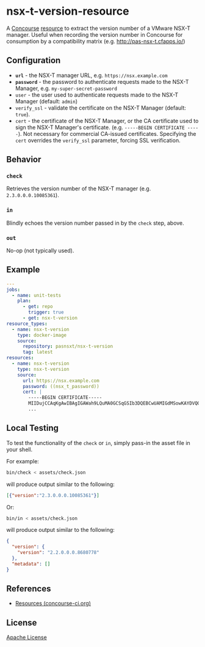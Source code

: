 # nsx-t-version-resource

A [Concourse](http://concourse-ci.org/)
[resource](http://concourse-ci.org/resources.html) to extract the version number
of a VMware NSX-T manager. Useful when recording the version number in Concourse
for consumption by a compatibility matrix (e.g. <http://pas-nsx-t.cfapps.io/>)


## Configuration

 * **`url`** - the NSX-T manager URL, e.g. `https://nsx.example.com`
 * **`password`** - the password to authenticate requests made to the NSX-T
   Manager, e.g. `my-super-secret-password`
 * `user` - the user used to authenticate requests made to the NSX-T Manager (default: `admin`)
 * `verify_ssl` - validate the certificate on the NSX-T Manager (default:
   `true`).
 * `cert` - the certificate of the NSX-T Manager, or the CA
   certificate used to sign the NSX-T Manager's certificate. (e.g. `-----BEGIN
   CERTIFICATE -----`). Not necessary for commercial CA-issued certificates.
   Specifying the `cert` overrides the `verify_ssl` parameter, forcing SSL
   verification.

## Behavior

### `check`

Retrieves the version number of the NSX-T manager (e.g. `2.3.0.0.0.10085361`).

### `in`

Blindly echoes the version number passed in by the `check` step, above.

### `out`

No-op (not typically used).

## Example

```yaml
---
jobs:
  - name: unit-tests
    plan:
      - get: repo
        trigger: true
      - get: nsx-t-version
resource_types:
  - name: nsx-t-version
    type: docker-image
    source:
      repository: pasnsxt/nsx-t-version
      tag: latest
resources:
  - name: nsx-t-version
    type: nsx-t-version
    source:
      url: https://nsx.example.com
      password: ((nsx_t_password))
      cert: |
        -----BEGIN CERTIFICATE-----
        MIIDujCCAqKgAwIBAgIGAWah9LQuMA0GCSqGSIb3DQEBCwUAMIGdMSowKAYDVQQD
        ...
```

## Local Testing
To test the functionality of the `check` or `in`, simply pass-in the asset file
in your shell.

For example:

```bash
bin/check < assets/check.json
```
will produce output similar to the following:
```json
[{"version":"2.3.0.0.0.10085361"}]
```

Or:

```bash
bin/in < assets/check.json
```
will produce output similar to the following:
```json
{
  "version": {
    "version": "2.2.0.0.0.8680778"
  },
  "metadata": []
}
```

## References

 * [Resources (concourse-ci.org)](https://concourse-ci.org/resources.html)

## License

[Apache License](./LICENSE)
